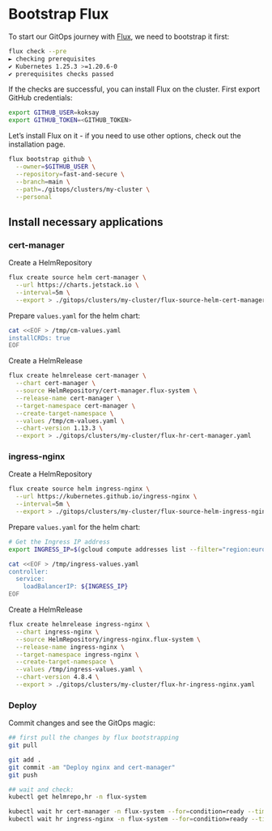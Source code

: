 # Bootstrap Flux

To start our GitOps journey with [Flux](https://fluxcd.io/), we need to bootstrap it first:

```bash
flux check --pre
► checking prerequisites
✔ Kubernetes 1.25.3 >=1.20.6-0
✔ prerequisites checks passed
```

If the checks are successful, you can install Flux on the cluster. First export GitHub credentials:

```bash
export GITHUB_USER=koksay
export GITHUB_TOKEN=<GITHUB_TOKEN>
```

Let’s install Flux on it - if you need to use other options, check out the installation page.

```bash
flux bootstrap github \
  --owner=$GITHUB_USER \
  --repository=fast-and-secure \
  --branch=main \
  --path=./gitops/clusters/my-cluster \
  --personal
```

## Install necessary applications

### cert-manager

Create a HelmRepository

```bash
flux create source helm cert-manager \
  --url https://charts.jetstack.io \
  --interval=5m \
  --export > ./gitops/clusters/my-cluster/flux-source-helm-cert-manager-chart.yaml
```

Prepare `values.yaml` for the helm chart:

```bash
cat <<EOF > /tmp/cm-values.yaml
installCRDs: true
EOF
```

Create a HelmRelease

```bash
flux create helmrelease cert-manager \
  --chart cert-manager \
  --source HelmRepository/cert-manager.flux-system \
  --release-name cert-manager \
  --target-namespace cert-manager \
  --create-target-namespace \
  --values /tmp/cm-values.yaml \
  --chart-version 1.13.3 \
  --export > ./gitops/clusters/my-cluster/flux-hr-cert-manager.yaml
```

### ingress-nginx

Create a HelmRepository

```bash
flux create source helm ingress-nginx \
  --url https://kubernetes.github.io/ingress-nginx \
  --interval=5m \
  --export > ./gitops/clusters/my-cluster/flux-source-helm-ingress-nginx-chart.yaml
```

Prepare `values.yaml` for the helm chart:

```bash
# Get the Ingress IP address
export INGRESS_IP=$(gcloud compute addresses list --filter="region:europe-west1" --filter="name=fast-and-secure-addr" --format="get(address)")

cat <<EOF > /tmp/ingress-values.yaml
controller:
  service:
    loadBalancerIP: ${INGRESS_IP}
EOF
```

Create a HelmRelease

```bash
flux create helmrelease ingress-nginx \
  --chart ingress-nginx \
  --source HelmRepository/ingress-nginx.flux-system \
  --release-name ingress-nginx \
  --target-namespace ingress-nginx \
  --create-target-namespace \
  --values /tmp/ingress-values.yaml \
  --chart-version 4.8.4 \
  --export > ./gitops/clusters/my-cluster/flux-hr-ingress-nginx.yaml
```

### Deploy

Commit changes and see the GitOps magic:

```bash
## first pull the changes by flux bootstrapping
git pull

git add .
git commit -am "Deploy nginx and cert-manager"
git push

## wait and check:
kubectl get helmrepo,hr -n flux-system

kubectl wait hr cert-manager -n flux-system --for=condition=ready --timeout=600s
kubectl wait hr ingress-nginx -n flux-system --for=condition=ready --timeout=600s
```
